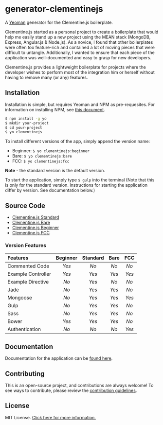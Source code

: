 # generator-clementinejs

A [Yeoman](http://yeoman.io/) generator for the Clementine.js boilerplate.

Clementine.js started as a personal project to create a boilerplate that would help me easily stand up a new project using the MEAN stack (MongoDB, Express, Angular.js & Node.js). As a novice, I found that other boilerplates were often too feature-rich and contained a lot of moving pieces that were difficult to untangle. Additionally, I wanted to ensure that each piece of the application was well-documented and easy to grasp for new developers.

Clementine.js provides a lightweight boilerplate for projects where the developer wishes to perform most of the integration him or herself without having to remove many (or any) features.

## Installation

Installation is simple, but requires Yeoman and NPM as pre-requesites. For information on installing NPM, see [this document](https://github.com/johnstonbl01/clementinejs-beginner#nodejs--npm).

```bash
$ npm install -g yo
$ mkdir your-project
$ cd your-project
$ yo clementinejs
```

To install different versions of the app, simply append the version name:

- Beginner: `$ yo clementinejs:beginner`
- Bare: `$ yo clementinejs:bare`
- FCC: `$ yo clementinejs:fcc`

**Note** - the standard version is the default version.

To start the application, simply type `$ gulp` into the terminal (Note that this is only for the standard version. Instructions for starting the application differ by version. See documentation below.)

## Source Code

- [Clementine.js Standard](https://github.com/johnstonbl01/clementinejs)
- [Clementine.js Bare](https://github.com/johnstonbl01/clementinejs-bare)
- [Clementine.js Beginner](https://github.com/johnstonbl01/clementinejs-beginner)
- [Clementine.js FCC](https://github.com/johnstonbl01/clementinejs-fcc)

### Version Features

| Features 				| Beginner 	| Standard 	| Bare 		| FCC 		|
|:---------				|:--------:	|:--------:	|:---------:|:---------:|
| Commented Code		| _Yes_ 	| _No_ 		| _No_		| _No_		|
| Example Controller 	| _Yes_ 	| _Yes_		| _Yes_		| _Yes_		|
| Example Directive 	| _No_ 		| _Yes_		| _No_		| _No_		|
| Jade					| _No_ 		| _Yes_ 	| _Yes_	 	| _No_		|
| Mongoose				| _No_		| _Yes_		| _Yes_		| _Yes_		|
| Gulp				 	| _No_		| _Yes_		| _Yes_		| _No_		|
| Sass					| _No_		| _Yes_		| _Yes_		| _No_		|
| Bower					| _Yes_		| _Yes_		| _Yes_		| _No_		|
| Authentication		| _No_		| _No_		| _No_		| _Yes_		|

## Documentation

Documentation for the application can be [found here](http://johnstonbl01.github.io/clementinejs/).

## Contributing

This is an open-source project, and contributions are always welcome! To see ways to contribute, please review the [contribution guidelines](http://johnstonbl01.github.io/clementinejs/developers/contributing.html).

## License

MIT License. [Click here for more information.](LICENSE.md)